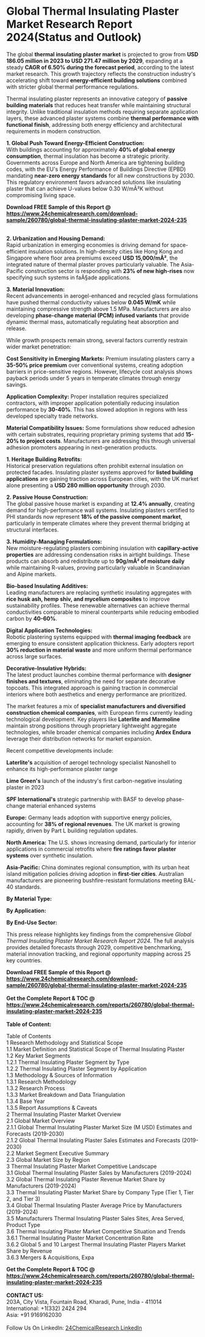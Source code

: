 <h1>Global Thermal Insulating Plaster Market Research Report 2024(Status and Outlook)</h1><p>The global <strong>thermal insulating plaster market</strong> is projected to grow from <strong>USD 186.05 million in 2023 to USD 271.47 million by 2029</strong>, expanding at a steady <strong>CAGR of 6.50% during the forecast period</strong>, according to the latest market research. This growth trajectory reflects the construction industry's accelerating shift toward <strong>energy-efficient building solutions</strong> combined with stricter global thermal performance regulations.</p><p>Thermal insulating plaster represents an innovative category of <strong>passive building materials</strong> that reduces heat transfer while maintaining structural integrity. Unlike traditional insulation methods requiring separate application layers, these advanced plaster systems combine <strong>thermal performance with functional finish</strong>, addressing both energy efficiency and architectural requirements in modern construction.</p><p><strong>1. Global Push Toward Energy-Efficient Construction:</strong><br>
With buildings accounting for approximately <strong>40% of global energy consumption</strong>, thermal insulation has become a strategic priority. Governments across Europe and North America are tightening building codes, with the EU's Energy Performance of Buildings Directive (EPBD) mandating <strong>near-zero energy standards</strong> for all new constructions by 2030. This regulatory environment favors advanced solutions like insulating plaster that can achieve U-values below 0.30 W/mÂ²K without compromising living space.</p><div><b>Download FREE Sample of this Report @ 
            <a href="https://www.24chemicalresearch.com/download-sample/260780/global-thermal-insulating-plaster-market-2024-235">
            https://www.24chemicalresearch.com/download-sample/260780/global-thermal-insulating-plaster-market-2024-235</a></b></div><br><p><strong>2. Urbanization and Housing Demand:</strong><br>
Rapid urbanization in emerging economies is driving demand for space-efficient insulation solutions. In high-density cities like Hong Kong and Singapore where floor area premiums exceed <strong>USD 15,000/mÂ²</strong>, the integrated nature of thermal plaster proves particularly valuable. The Asia-Pacific construction sector is responding with <strong>23% of new high-rises</strong> now specifying such systems in faÃ§ade applications.</p><p><strong>3. Material Innovation:</strong><br>
Recent advancements in aerogel-enhanced and recycled glass formulations have pushed thermal conductivity values below <strong>0.045 W/mK</strong> while maintaining compressive strength above 1.5 MPa. Manufacturers are also developing <strong>phase-change material (PCM) infused variants</strong> that provide dynamic thermal mass, automatically regulating heat absorption and release.</p><p>While growth prospects remain strong, several factors currently restrain wider market penetration:</p><p><strong>Cost Sensitivity in Emerging Markets:</strong> Premium insulating plasters carry a <strong>35-50% price premium</strong> over conventional systems, creating adoption barriers in price-sensitive regions. However, lifecycle cost analysis shows payback periods under 5 years in temperate climates through energy savings.</p><p><strong>Application Complexity:</strong> Proper installation requires specialized contractors, with improper application potentially reducing insulation performance by <strong>30-40%</strong>. This has slowed adoption in regions with less developed specialty trade networks.</p><p><strong>Material Compatibility Issues:</strong> Some formulations show reduced adhesion with certain substrates, requiring proprietary priming systems that add <strong>15-20% to project costs</strong>. Manufacturers are addressing this through universal adhesion promoters appearing in next-generation products.</p><p><strong>1. Heritage Building Retrofits:</strong><br>
Historical preservation regulations often prohibit external insulation on protected facades. Insulating plaster systems approved for <strong>listed building applications</strong> are gaining traction across European cities, with the UK market alone presenting a <strong>USD 280 million opportunity</strong> through 2030.</p><p><strong>2. Passive House Construction:</strong><br>
The global passive house market is expanding at <strong>12.4% annually</strong>, creating demand for high-performance wall systems. Insulating plasters certified to PHI standards now represent <strong>18% of the passive component market</strong>, particularly in temperate climates where they prevent thermal bridging at structural interfaces.</p><p><strong>3. Humidity-Managing Formulations:</strong><br>
New moisture-regulating plasters combining insulation with <strong>capillary-active properties</strong> are addressing condensation risks in airtight buildings. These products can absorb and redistribute up to <strong>90g/mÂ² of moisture daily</strong> while maintaining R-values, proving particularly valuable in Scandinavian and Alpine markets.</p><p><strong>Bio-based Insulating Additives:</strong><br>
	Leading manufacturers are replacing synthetic insulating aggregates with <strong>rice husk ash, hemp shiv, and mycelium composites</strong> to improve sustainability profiles. These renewable alternatives can achieve thermal conductivities comparable to mineral counterparts while reducing embodied carbon by <strong>40-60%</strong>.</p><p><strong>Digital Application Technologies:</strong><br>
	Robotic plastering systems equipped with <strong>thermal imaging feedback</strong> are emerging to ensure consistent application thickness. Early adopters report <strong>30% reduction in material waste</strong> and more uniform thermal performance across large surfaces.</p><p><strong>Decorative-Insulative Hybrids:</strong><br>
	The latest product launches combine thermal performance with <strong>designer finishes and textures</strong>, eliminating the need for separate decorative topcoats. This integrated approach is gaining traction in commercial interiors where both aesthetics and energy performance are prioritized.</p><p>The market features a mix of <strong>specialist manufacturers and diversified construction chemical companies</strong>, with European firms currently leading technological development. Key players like <strong>Laterlite and Marmoline</strong> maintain strong positions through proprietary lightweight aggregate technologies, while broader chemical companies including <strong>Ardex Endura</strong> leverage their distribution networks for market expansion.</p><p>Recent competitive developments include:</p><p><strong>Laterlite's</strong> acquisition of aerogel technology specialist Nanoshell to enhance its high-performance plaster range</p><p><strong>Lime Green's</strong> launch of the industry's first carbon-negative insulating plaster in 2023</p><p><strong>SPF International's</strong> strategic partnership with BASF to develop phase-change material enhanced systems</p><p><strong>Europe:</strong> Germany leads adoption with supportive energy policies, accounting for <strong>38% of regional revenues</strong>. The UK market is growing rapidly, driven by Part L building regulation updates.</p><p><strong>North America:</strong> The U.S. shows increasing demand, particularly for interior applications in commercial retrofits where <strong>fire ratings favor plaster systems</strong> over synthetic insulation.</p><p><strong>Asia-Pacific:</strong> China dominates regional consumption, with its urban heat island mitigation policies driving adoption in <strong>first-tier cities</strong>. Australian manufacturers are pioneering bushfire-resistant formulations meeting BAL-40 standards.</p><p><strong>By Material Type:</strong></p><p><strong>By Application:</strong></p><p><strong>By End-Use Sector:</strong></p><p>This press release highlights key findings from the comprehensive <em>Global Thermal Insulating Plaster Market Research Report 2024</em>. The full analysis provides detailed forecasts through 2029, competitive benchmarking, material innovation tracking, and regional opportunity mapping across 25 key countries.</p><div><b>Download FREE Sample of this Report @ 
            <a href="https://www.24chemicalresearch.com/download-sample/260780/global-thermal-insulating-plaster-market-2024-235">
            https://www.24chemicalresearch.com/download-sample/260780/global-thermal-insulating-plaster-market-2024-235</a></b></div><br><div><b>Get the Complete Report & TOC @ 
            <a href="https://www.24chemicalresearch.com/reports/260780/global-thermal-insulating-plaster-market-2024-235">
            https://www.24chemicalresearch.com/reports/260780/global-thermal-insulating-plaster-market-2024-235</a></b></div><br>
            <b>Table of Content:</b><p>Table of Contents<br />
1 Research Methodology and Statistical Scope<br />
1.1 Market Definition and Statistical Scope of Thermal Insulating Plaster<br />
1.2 Key Market Segments<br />
1.2.1 Thermal Insulating Plaster Segment by Type<br />
1.2.2 Thermal Insulating Plaster Segment by Application<br />
1.3 Methodology & Sources of Information<br />
1.3.1 Research Methodology<br />
1.3.2 Research Process<br />
1.3.3 Market Breakdown and Data Triangulation<br />
1.3.4 Base Year<br />
1.3.5 Report Assumptions & Caveats<br />
2 Thermal Insulating Plaster Market Overview<br />
2.1 Global Market Overview<br />
2.1.1 Global Thermal Insulating Plaster Market Size (M USD) Estimates and Forecasts (2019-2030)<br />
2.1.2 Global Thermal Insulating Plaster Sales Estimates and Forecasts (2019-2030)<br />
2.2 Market Segment Executive Summary<br />
2.3 Global Market Size by Region<br />
3 Thermal Insulating Plaster Market Competitive Landscape<br />
3.1 Global Thermal Insulating Plaster Sales by Manufacturers (2019-2024)<br />
3.2 Global Thermal Insulating Plaster Revenue Market Share by Manufacturers (2019-2024)<br />
3.3 Thermal Insulating Plaster Market Share by Company Type (Tier 1, Tier 2, and Tier 3)<br />
3.4 Global Thermal Insulating Plaster Average Price by Manufacturers (2019-2024)<br />
3.5 Manufacturers Thermal Insulating Plaster Sales Sites, Area Served, Product Type<br />
3.6 Thermal Insulating Plaster Market Competitive Situation and Trends<br />
3.6.1 Thermal Insulating Plaster Market Concentration Rate<br />
3.6.2 Global 5 and 10 Largest Thermal Insulating Plaster Players Market Share by Revenue<br />
3.6.3 Mergers & Acquisitions, Expa</p><div><b>Get the Complete Report & TOC @ 
            <a href="https://www.24chemicalresearch.com/reports/260780/global-thermal-insulating-plaster-market-2024-235">
            https://www.24chemicalresearch.com/reports/260780/global-thermal-insulating-plaster-market-2024-235</a></b></div><br><b>CONTACT US:</b><br>
            203A, City Vista, Fountain Road, Kharadi, Pune, India - 411014<br>
            International: +1(332) 2424 294<br>
            Asia: +91 9169162030 <br><br>
            Follow Us On LinkedIn: <a href="https://www.linkedin.com/company/24chemicalresearch/">24ChemicalResearch LinkedIn</a>